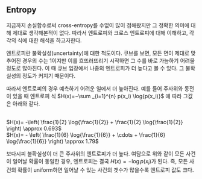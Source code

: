 ## Entropy

지금까지 손실함수로써 cross-entropy를 수없이 많이 접해왔지만 그 정확한 의미에 대해 제대로 생각해본적이 없다. 따라서 엔트로피와 크로스 엔트로피에 대해 이해하고, 각각의 식에 대한 해석을 하고자한다.

엔트로피란 불확실성(uncertainty)에 대한 척도이다. 큐브를 보면, 모든 면이 제대로 맞추어진 경우의 수는 1이지만 이를 흐뜨러뜨리기 시작하면 그 수를 바로 가늠하기 어려울정도로 많아진다. 이 때 큐브 입장에서 나중의 엔트로피가 더 높다고 볼 수 있다. 그 불확실성의 정도가 커지기 때문이다.

따라서 엔트로피의 경우 예측하기 어려운 일에서 더 높아진다. 예를 들어 주사위와 동전이 있을 때 엔트로피 식 $H(x)=−\sum _{i=1}^{n}  p(x_i) \log{p(x_i)}$
에 따라 그값은 아래와 같다.  
<br/>

$H(x)= -\left( \frac{1}{2} \log{\frac{1}{2}} + \frac{1}{2} \log{\frac{1}{2}} \right) \approx 0.693$  
$H(x)= - \left( \frac{1}{6} \log{\frac{1}{6}} + \cdots + \frac{1}{6} \log{\frac{1}{6}} \right) \approx 1.79$  

보다시피 불확실성이 더 큰 주사위의 엔트로피가 더 높다. 여담으로 위와 같이 모든 사건이 일어날 확률이 동일한 경우, 엔트로피는 결국 
$H(x) = -\log p(x_i)$가 된다. 즉, 모든 사건의 확률이 uniform하면 일어날 수 있는 사건의 갯수가 많을수록 엔트로피 값도 크다.